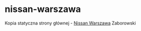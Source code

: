 # nissan-warszawa
Kopia statyczna strony głównej - [Nissan Warszawa](https://zaborowski.com.pl) Zaborowski
